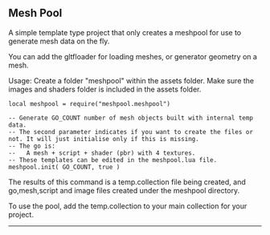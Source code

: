 ## Mesh Pool
A simple template type project that only creates a meshpool for use to generate mesh data on the fly. 

You can add the gltfloader for loading meshes, or generator geometry on a mesh. 

Usage:
Create a folder "meshpool" within the assets folder. 
Make sure the images and shaders folder is included in the assets folder.
```
local meshpool = require("meshpool.meshpool")

-- Generate GO_COUNT number of mesh objects built with internal temp data. 
-- The second parameter indicates if you want to create the files or not. It will just initialise only if this is missing.
-- The go is:
--   A mesh + script + shader (pbr) with 4 textures. 
-- These templates can be edited in the meshpool.lua file.
meshpool.init( GO_COUNT, true )
```
The results of this command is a temp.collection file being created, and go,mesh,script and image files created under the meshpool directory.

To use the pool, add the temp.collection to your main collection for your project.

---

